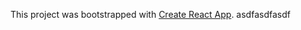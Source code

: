 This project was bootstrapped with [Create React App](https://github.com/facebook/create-react-app).
asdfasdfasdf